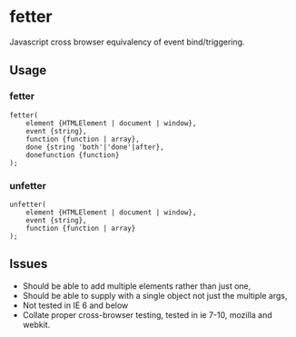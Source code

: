 # fetter
Javascript cross browser equivalency of event bind/triggering.

## Usage
### fetter
```
fetter(
    element {HTMLElement | document | window},
    event {string},
    function {function | array},
    done {string 'both'|'done'|after},
    donefunction {function}
);
```

### unfetter
```
unfetter(
    element {HTMLElement | document | window},
    event {string},
    function {function | array}
);
```

## Issues

* Should be able to add multiple elements rather than just one,
* Should be able to supply with a single object not just the multiple args,
* Not tested in IE 6 and below
* Collate proper cross-browser testing, tested in ie 7-10, mozilla and webkit.
